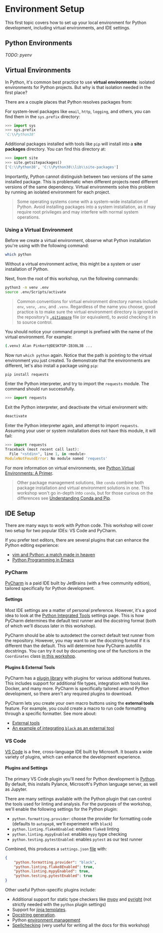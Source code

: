 # Environment Setup

This first topic covers how to set up your local environment for Python development, including virtual environments, and IDE settings.

## Python Environments

_TODO: pyenv_

## Virtual Environments

In Python, it's common best practice to use **virtual environments**: isolated environments for Python projects.  But why is that isolation needed in the first place?

There are a couple places that Python resolves packages from:

For system-level packages like `email`, `http`, `logging`, and others, you can find them in the `sys.prefix` directory:

```py
>>> import sys
>>> sys.prefix
'C:\\Python38'
```

Additional packages installed with tools like `pip` will install into a **site packages** directory.  You can find this directory at:

```py
>>> import site
>>> site.getsitepackages()
['C:\\Python38', 'C:\\Python38\\lib\\site-packages']
```

Importantly, Python cannot distinguish between two versions of the same installed package.  This is problematic when different projects need different versions of the same dependency.  Virtual environments solve this problem by running an isolated environment for each project.

> Some operating systems come with a system-wide installation of Python.  Avoid installing packages into a system installation, as it may require root privileges and may interfere with normal system operations.

### Using a Virtual Environment

Before we create a virtual environment, observe what Python installation you're using with the following command:

```sh
which python
```

Without a virtual environment active, this might be a system or user installation of Python.

Next, from the root of this workshop, run the following commands:

```sh
python3 -m venv .env
source .env/Scripts/activate
```

> Common conventions for virtual environment directory names include `env`, `venv`, `.env`, and `.venv`.  Regardless of the name you choose, good practice is to make sure the virtual environment directory is ignored in the repository's [`.gitignore`](../../.gitignore) file (or equivalent), to avoid checking it in to source control.

You should notice your command prompt is prefixed with the name of the virtual environment.  For example:

```sh
(.venv) Alan Pinkert@DESKTOP-IB30L3B ...
```

Now run `which python` again.  Notice that the path is pointing to the virtual environment you just created.  To demonstrate that the environments are different, let's also install a package using `pip`:

```sh
pip install requests
```

Enter the Python interpreter, and try to import the `requests` module.  The command should run successfully.

```py
>>> import requests
```

Exit the Python interpreter, and deactivate the virtual environment with:

```sh
deactivate
```

Enter the Python interpreter again, and attempt to import `requests`.  Assuming your user or system installation does not have this module, it will fail:

```py
>>> import requests
Traceback (most recent call last):
  File "<stdin>", line 1, in <module>
ModuleNotFoundError: No module named 'requests'
```

For more information on virtual environments, see [Python Virtual Environments: A Primer](https://realpython.com/python-virtual-environments-a-primer).

> Other package management solutions, like `conda` combine both package installation and virtual environment solutions in one.  This workshop won't go in-depth into `conda`, but for those curious on the differences see [Understanding Conda and Pip](https://www.anaconda.com/blog/understanding-conda-and-pip).

## IDE Setup

There are many ways to work with Python code.  This workshop will cover two setup for two popular IDEs: VS Code and PyCharm.

If you prefer text editors, there are several plugins that can enhance the Python editing experience:

- [vim and Python: a match made in heaven](https://realpython.com/vim-and-python-a-match-made-in-heaven/)
- [Python Programming in Emacs](https://www.emacswiki.org/emacs/PythonProgrammingInEmacs)

### PyCharm
[PyCharm](https://www.jetbrains.com/pycharm/) is a paid IDE built by JetBrains (with a free community edition), tailored specifically for Python development.

#### Settings

Most IDE settings are a matter of personal preference.  However, it's a good idea to look at the [Python Integrated Tools](https://www.jetbrains.com/help/pycharm/settings-tools-python-integrated-tools.html) settings page.  This is how PyCharm determines the default test runner and the docstring format (both of which we'll discuss later in this workshop).

PyCharm should be able to autodetect the correct default test runner from the repository.  However, you may want to set the docstring format if it is different than the default.  This will determine how PyCharm autofills docstrings.  You can try it out by documenting one of the functions in the `Coordinates` class [in this workshop](../../../src/distance_matrix/models/coordinates.py).

#### Plugins & External Tools

PyCharm has a [plugin library](https://plugins.jetbrains.com/pycharm_ce) with plugins for various additional features.  This includes support for additional file types, integration with tools like Docker, and many more.  PyCharm is specifically tailored around Python development, so there aren't any required plugins to download.

PyCharm lets you create your own macro buttons using the **external tools** feature.  For example, you could create a macro to run code formatting through a specific formatter.  See more about:

- [External tools](https://www.jetbrains.com/help/pycharm/configuring-third-party-tools.html)
- [An example of integrating `black` as an external tool](https://black.readthedocs.io/en/stable/integrations/editors.html#pycharm-intellij-idea)


### VS Code
[VS Code](https://code.visualstudio.com/) is a free, cross-language IDE built by Microsoft.  It boasts a wide variety of plugins, which can enhance the development experience.

#### Plugins and Settings

The primary VS Code plugin you'll need for Python development is [Python](https://marketplace.visualstudio.com/items?itemName=ms-python.python).  By default, this installs Pylance, Microsoft's Python language server, as well as Jupyter.

There are many settings available with the Python plugin that can control the tools used for linting and analysis.  For the purposes of the workshop, we'll enable the following settings for the Python plugin:

- `python.formatting.provider`: choose the provider for formatting code (defaults to `autopep8`, we'll experiment with `black`)
- `python.linting.flake8Enabled`: enables `flake8` linting
- `python.linting.mypyEnabled`: enables `mypy` type checking
- `python.testing.pytestEnabled`: enables `pytest` as our test runner

Combined, this produces a `settings.json` [file](../../../.vscode/settings.json) with:

```json
{
    "python.formatting.provider": "black",
    "python.linting.flake8Enabled": true,
    "python.linting.mypyEnabled": true,
    "python.testing.pytestEnabled": true
}
```

Other useful Python-specific plugins include:
- Additional support for static type checkers like [mypy](https://marketplace.visualstudio.com/items?itemName=matangover.mypy) and [pyright](https://marketplace.visualstudio.com/items?itemName=ms-pyright.pyright&ssr=false) (not strictly needed with the `python` plugin settings)
- Support for [jinja templates](https://marketplace.visualstudio.com/items?itemName=samuelcolvin.jinjahtml).
- [Docstring generation](https://marketplace.visualstudio.com/items?itemName=njpwerner.autodocstring).
- Python [environment management](https://marketplace.visualstudio.com/items?itemName=donjayamanne.python-environment-manager)
- [Spellchecking](https://marketplace.visualstudio.com/items?itemName=streetsidesoftware.code-spell-checker) (very useful for writing all the docs for this workshop)
